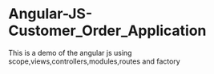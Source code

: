 # Angular-JS-Customer_Order_Application

This is a demo of the angular js using scope,views,controllers,modules,routes and factory

